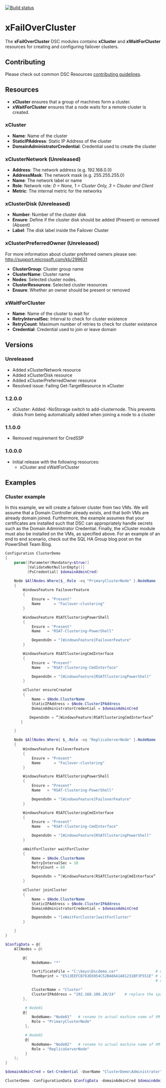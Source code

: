 ﻿[![Build status](https://ci.appveyor.com/api/projects/status/6a59vfritv4kbc7d/branch/master?svg=true)](https://ci.appveyor.com/project/PowerShell/xfailovercluster/branch/master)

# xFailOverCluster

The **xFailOverCluster** DSC modules contains **xCluster** and **xWaitForCluster** resources for creating and configuring failover clusters. 

## Contributing
Please check out common DSC Resources [contributing guidelines](https://github.com/PowerShell/DscResource.Kit/blob/master/CONTRIBUTING.md).


## Resources

* **xCluster** ensures that a group of machines form a cluster.
* **xWaitForCluster** ensures that a node waits for a remote cluster is created.

### xCluster

* **Name**: Name of the cluster
* **StaticIPAddress**: Static IP Address of the cluster
* **DomainAdministratorCredential**: Credential used to create the cluster

### xClusterNetwork (Unreleased)

* **Address**: The network address (e.g. 192.168.0.0)
* **AddressMask**: The network mask (e.g. 255.255.255.0)
* **Name**: The network label or name
* **Role**: Network role: *0 = None, 1 = Cluster Only, 3 = Clsuter and Client* 
* **Metric**: The internal metric for the networks

### xClusterDisk (Unreleased)

* **Number**: Number of the cluster disk
* **Ensure**: Define if the cluster disk should be added (Present) or removed (Absent)
* **Label**: The disk label inside the Failover Cluster

### xClusterPreferredOwner (Unreleased)
For more information about cluster preferred owners please see: http://support.microsoft.com/kb/299631
* **ClusterGroup**: Cluster group name
* **ClusterName**: Cluster name
* **Nodes**: Selected cluster nodes.
* **ClusterResources**: Selected cluster resources
* **Ensure**: Whether an owner should be present or removed

### xWaitForCluster

* **Name**: Name of the cluster to wait for
* **RetryIntervalSec**: Interval to check for cluster existence
* **RetryCount**: Maximum number of retries to check for cluster existance
* **Credential**: Credential used to join or leave domain

## Versions

### Unreleased

* Added xClusterNetwork resource 
* Added xClusterDisk resource
* Added xClusterPreferredOwner resource
* Resolved issue: Failing Get-TargetResource in xCluster

### 1.2.0.0

* xCluster: Added -NoStorage switch to add-clusternode. This prevents disks from being automatically added when joining a node to a cluster

### 1.1.0.0

* Removed requirement for CredSSP

### 1.0.0.0

* Initial release with the following resources:
    - xCluster and xWaitForCluster

## Examples

### Cluster example

In this example, we will create a failover cluster from two VMs. 
We will assume that a Domain Controller already exists, and that both VMs are already domain joined. 
Furthermore, the example assumes that your certificates are installed such that DSC can appropriately handle secrets such as the Domain Administrator Credential.
Finally, the xCluster module must also be installed on the VMs, as specified above.
For an example of an end to end scenario, check out the SQL HA Group blog post on the PowerShell Team Blog.

```powershell
Configuration ClusterDemo
{
    param([Parameter(Mandatory=$true)] 
          [ValidateNotNullorEmpty()] 
          [PsCredential] $domainAdminCred)

    Node $AllNodes.Where{$_.Role -eq "PrimaryClusterNode" }.NodeName
    {
        WindowsFeature FailoverFeature
        {
            Ensure = "Present"
            Name      = "Failover-clustering"
        }

        WindowsFeature RSATClusteringPowerShell
        {
            Ensure = "Present"
            Name   = "RSAT-Clustering-PowerShell"   

            DependsOn = "[WindowsFeature]FailoverFeature"
        }

        WindowsFeature RSATClusteringCmdInterface
        {
            Ensure = "Present"
            Name   = "RSAT-Clustering-CmdInterface"

            DependsOn = "[WindowsFeature]RSATClusteringPowerShell"
        }

        xCluster ensureCreated
        {
            Name = $Node.ClusterName
            StaticIPAddress = $Node.ClusterIPAddress
            DomainAdministratorCredential = $domainAdminCred

           DependsOn = “[WindowsFeature]RSATClusteringCmdInterface”
       } 

    }

    Node $AllNodes.Where{ $_.Role -eq "ReplicaServerNode" }.NodeName
    {         
        WindowsFeature FailoverFeature
        {
            Ensure = "Present"
            Name      = "Failover-clustering"
        }

        WindowsFeature RSATClusteringPowerShell
        {
            Ensure = "Present"
            Name   = "RSAT-Clustering-PowerShell"   

            DependsOn = "[WindowsFeature]FailoverFeature"
        }

        WindowsFeature RSATClusteringCmdInterface
        {
            Ensure = "Present"
            Name   = "RSAT-Clustering-CmdInterface"

            DependsOn = "[WindowsFeature]RSATClusteringPowerShell"
        }

        xWaitForCluster waitForCluster
        {
            Name = $Node.ClusterName
            RetryIntervalSec = 10
            RetryCount = 60

            DependsOn = “[WindowsFeature]RSATClusteringCmdInterface” 
        }

        xCluster joinCluster
        {
            Name = $Node.ClusterName
            StaticIPAddress = $Node.ClusterIPAddress
            DomainAdministratorCredential = $domainAdminCred

            DependsOn = "[xWaitForCluster]waitForCluster"
        }  

    }
}

$ConfigData = @{
    AllNodes = @(

        @{
            NodeName= "*"

            CertificateFile = "C:\keys\Dscdemo.cer"                 # use your own certificate
            Thumbprint = "E513EEFCB763E6954C52BA66A1A81231BF3F551E" # assume both machines have the same certificate to hold private key
                                                                    # replace the value of thumbprint with your own.

            ClusterName = "Cluster"
            ClusterIPAddress = "192.168.100.20/24"    # replace the ipaddress of your own.
        },

         # Node01
        @{
            NodeName= "Node01"   # rename to actual machine name of VM
            Role = "PrimaryClusterNode"
         },

         # Node02
         @{
            NodeName= "Node02"   # rename to actual machine name of VM
            Role = "ReplicaServerNode"
         }
    );
}

$domainAdminCred = Get-Credential -UserName "ClusterDemo\Administrator" -Message "Enter password for private domain Administrator"

ClusterDemo -ConfigurationData $ConfigData -domainAdminCred $domainAdminCred
```
